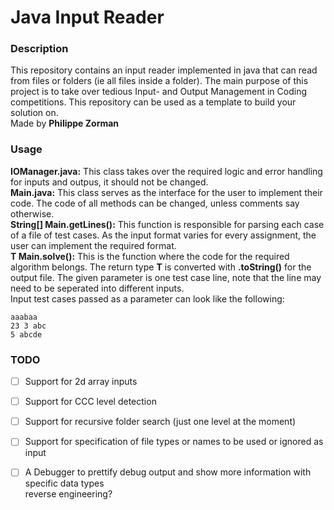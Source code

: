 # Java Input Reader

### Description
This repository contains an input reader implemented in java that can read from files or
folders (ie all files inside a folder). The main purpose of this project is to take over
tedious Input- and Output Management in Coding competitions. This repository can be used 
as a template to build your solution on.  
Made by **Philippe Zorman**

### Usage
**IOManager.java:** This class takes over the required logic and error handling for inputs and outpus, it should not be changed.  
**Main.java:** This class serves as the interface for the user to implement their code. The code of all methods can be changed, unless comments say otherwise.  
**String[] Main.getLines():** This function is responsible for parsing each case of a file of test cases. As the input format varies for every assignment, the user can implement 
the required format.  
**T Main.solve():** This is the function where the code for the required algorithm belongs. The return type **T** is converted with **.toString()** for the output file. The given parameter is 
one test case line, note that the line may need to be seperated into different inputs.  
Input test cases passed as a parameter can look like the following:
```
aaabaa
23 3 abc
5 abcde
```

### TODO
- [ ] Support for 2d array inputs
- [ ] Support for CCC level detection
- [ ] Support for recursive folder search (just one level at the moment)  
- [ ] Support for specification of file types or names to be used or ignored as input  
- [ ] A Debugger to prettify debug output and show more information with specific data types  
reverse engineering?

